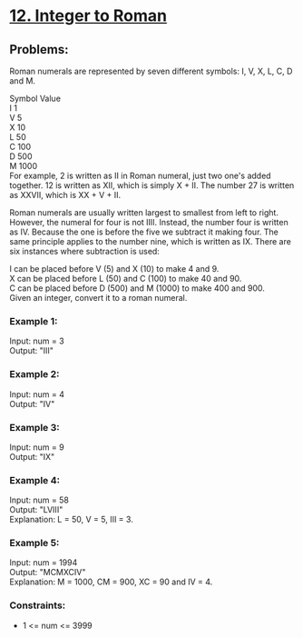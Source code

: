 # [12. Integer to Roman](https://leetcode.com/problems/integer-to-roman/)

## Problems:
Roman numerals are represented by seven different symbols: I, V, X, L, C, D and M. <br>

Symbol       Value <br>
I             1 <br>
V             5 <br>
X             10 <br>
L             50 <br>
C             100 <br>
D             500 <br>
M             1000 <br>
For example, 2 is written as II in Roman numeral, just two one's added together. 12 is written as XII, which is simply X + II. The number 27 is written as XXVII, which is XX + V + II. <br>

Roman numerals are usually written largest to smallest from left to right. However, the numeral for four is not IIII. Instead, the number four is written as IV. Because the one is before the five we subtract it making four. The same principle applies to the number nine, which is written as IX. There are six instances where subtraction is used: <br>

I can be placed before V (5) and X (10) to make 4 and 9. <br>
X can be placed before L (50) and C (100) to make 40 and 90. <br>
C can be placed before D (500) and M (1000) to make 400 and 900. <br>
Given an integer, convert it to a roman numeral.<br>

### Example 1:
Input: num = 3 <br>
Output: "III" <br>

### Example 2: 
Input: num = 4 <br>
Output: "IV" <br>

### Example 3: 
Input: num = 9 <br>
Output: "IX" <br>

### Example 4:
Input: num = 58 <br>
Output: "LVIII" <br>
Explanation: L = 50, V = 5, III = 3. <br>

### Example 5: 
Input: num = 1994 <br>
Output: "MCMXCIV" <br>
Explanation: M = 1000, CM = 900, XC = 90 and IV = 4. <br>

### Constraints:
* 1 <= num <= 3999

